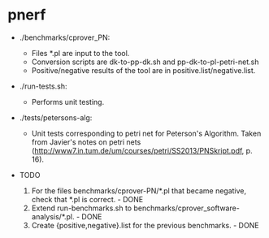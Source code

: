 pnerf
=====

* ./benchmarks/cprover_PN:
  * Files *.pl are input to the tool.
  * Conversion scripts are dk-to-pp-dk.sh and pp-dk-to-pl-petri-net.sh
  * Positive/negative results of the tool are in positive.list/negative.list.

* ./run-tests.sh:
  * Performs unit testing.
        
* ./tests/petersons-alg:
  * Unit tests corresponding to petri net for Peterson's
    Algorithm. Taken from Javier's notes on petri nets
    (http://www7.in.tum.de/um/courses/petri/SS2013/PNSkript.pdf,
    p. 16).

* TODO
  1. For the files benchmarks/cprover-PN/*.pl that became negative, check that *.pl is correct. - DONE
  2. Extend run-benchmarks.sh to benchmarks/cprover_software-analysis/*.pl. - DONE
  3. Create {positive,negative}.list for the previous benchmarks. - DONE
